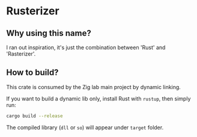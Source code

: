 # Rusterizer

## Why using this name?

I ran out inspiration, it's just the combination between 'Rust' and 'Rasterizer'.

## How to build?

This crate is consumed by the Zig lab main project by dynamic linking.

If you want to build a dynamic lib only, install Rust with `rustup`, then simply run:

```bash
cargo build --release
```

The compiled library (`dll` or `so`) will appear under `target` folder.